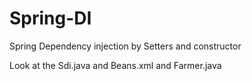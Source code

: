 # Spring-DI
Spring Dependency injection by Setters and constructor

Look at the Sdi.java and Beans.xml and Farmer.java 
